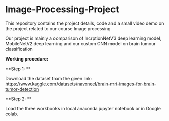 # Image-Processing-Project
This repository contains the project details, code and a small video demo on the project related to our course Image processing


Our project is mainly a comparison of IncrptionNetV3 deep learning model, MobileNetV2 deep learning and our custom CNN model on brain tumour classification

**Working procedure:**

**Step 1: **

Download the dataset from the given link: https://www.kaggle.com/datasets/navoneel/brain-mri-images-for-brain-tumor-detection

**Step 2: **

Load the three workbooks in local anaconda jupyter notebook or in Google colab.
